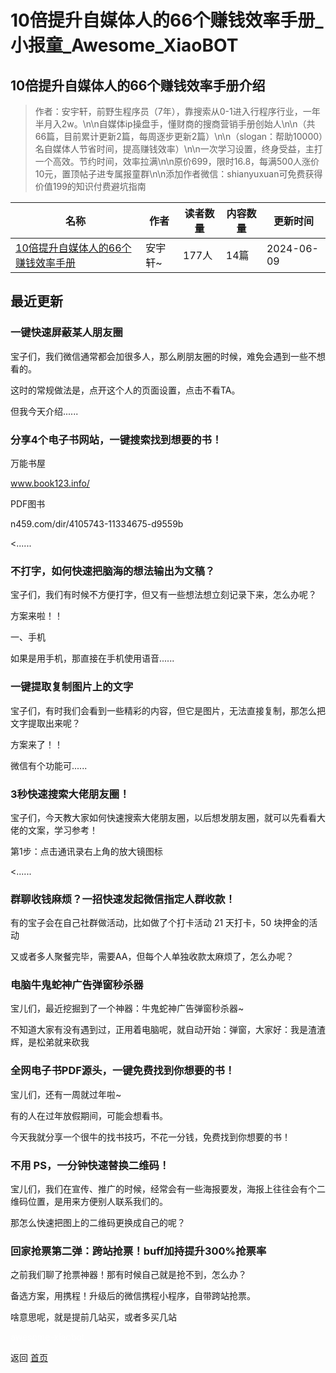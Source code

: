 # 10倍提升自媒体人的66个赚钱效率手册_小报童_Awesome_XiaoBOT

## 10倍提升自媒体人的66个赚钱效率手册介绍
> 作者：安宇轩，前野生程序员（7年），靠搜索从0-1进入行程序行业，一年半月入2w。\n\n自媒体ip操盘手，懂财商的搜商营销手册创始人\n\n（共66篇，目前累计更新2篇，每周逐步更新2篇）\n\n（slogan：帮助10000）名自媒体人节省时间，提高赚钱效率）\n\n一次学习设置，终身受益，主打一个高效。节约时间，效率拉满\n\n原价699，限时16.8，每满500人涨价10元，置顶帖子进专属报童群\n\n添加作者微信：shianyuxuan可免费获得价值199的知识付费避坑指南  
  


|名称|作者|读者数量|内容数量|更新时间|
|---|---|---|---|---|
|[10倍提升自媒体人的66个赚钱效率手册](https://xiaobot.net/p/efficient?refer=0b133df9-27dc-423b-8101-639049001c13)|安宇轩~|177人|14篇|2024-06-09|

## 最近更新
### 一键快速屏蔽某人朋友圈

宝子们，我们微信通常都会加很多人，那么刷朋友圈的时候，难免会遇到一些不想看的。

这时的常规做法是，点开这个人的页面设置，点击不看TA。

但我今天介绍......

### 分享4个电子书网站，一键搜索找到想要的书！

万能书屋

www.book123.info/

PDF图书

n459.com/dir/4105743-11334675-d9559b

<......

### 不打字，如何快速把脑海的想法输出为文稿？

宝子们，我们有时候不方便打字，但又有一些想法想立刻记录下来，怎么办呢？

方案来啦！！

一、手机

如果是用手机，那直接在手机使用语音......

### 一键提取复制图片上的文字

宝子们，有时我们会看到一些精彩的内容，但它是图片，无法直接复制，那怎么把文字提取出来呢？



方案来了！！



微信有个功能可......

### 3秒快速搜索大佬朋友圈！

宝子们，今天教大家如何快速搜索大佬朋友圈，以后想发朋友圈，就可以先看看大佬的文案，学习参考！

第1步：点击通讯录右上角的放大镜图标

<......

### 群聊收钱麻烦？一招快速发起微信指定人群收款！

有的宝子会在自己社群做活动，比如做了个打卡活动 21 天打卡，50 块押金的活动

又或者多人聚餐完毕，需要AA，但每个人单独收款太麻烦了，怎么办呢？

### 电脑牛鬼蛇神广告弹窗秒杀器

宝儿们，最近挖掘到了一个神器：牛鬼蛇神广告弹窗秒杀器~

不知道大家有没有遇到过，正用着电脑呢，就自动开始：弹窗，大家好：我是渣渣辉，是松弟就来砍我

### 全网电子书PDF源头，一键免费找到你想要的书！

宝儿们，还有一周就过年啦~

有的人在过年放假期间，可能会想看书。

今天我就分享一个很牛的找书技巧，不花一分钱，免费找到你想要的书！

### 不用 PS，一分钟快速替换二维码！

宝儿们，我们在宣传、推广的时候，经常会有一些海报要发，海报上往往会有个二维码位置，是用来方便别人联系我们的。

那怎么快速把图上的二维码更换成自己的呢？

### 回家抢票第二弹：跨站抢票！buff加持提升300%抢票率

之前我们聊了抢票神器！那有时候自己就是抢不到，怎么办？

备选方案，用携程！升级后的微信携程小程序，自带跨站抢票。

啥意思呢，就是提前几站买，或者多买几站


<a href="https://github.com/Reno9527/awesome-xiaobot" style="color: white; text-decoration: none;">awesome-xiaobot</a>

返回 [首页](../README.md)
